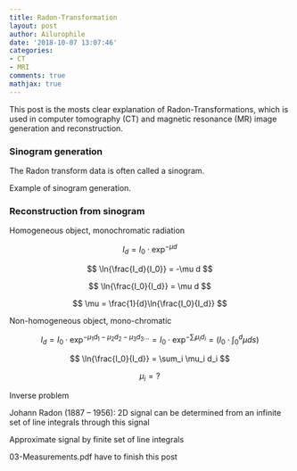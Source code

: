 ```yaml
---
title: Radon-Transformation
layout: post
author: Ailurophile
date: '2018-10-07 13:07:46'
categories:
- CT
- MRI
comments: true
mathjax: true
---
```


This post is the mosts clear explanation of Radon-Transformations, which is used in computer tomography (CT) and magnetic resonance (MR) image generation and reconstruction.
<!--more-->

### Sinogram generation

The Radon transform data is often called a sinogram.

Example of sinogram generation.


### Reconstruction from sinogram

Homogeneous object, monochromatic radiation 

$$ I_d = I_0 \cdot \exp^{-\mu d} $$

$$ \ln{\frac{I_d}{I_0}} = -\mu d $$

$$ \ln{\frac{I_0}{I_d}} = \mu d $$

$$ \mu = \frac{1}{d}\ln{\frac{I_0}{I_d}} $$

Non-homogeneous object, mono-chromatic

$$ I_d = I_0 \cdot \exp^{-\mu_1 d_1-\mu_2 d_2-\mu_3 d_3 \dots} = I_0 \cdot \exp^{-\sum_i \mu_i d_i} = ( I_0 \cdot \int_0^d \mu ds ) $$

$$ \ln{\frac{I_0}{I_d}} = \sum_i \mu_i d_i $$

$$ \mu_i = ? $$

Inverse problem

Johann Radon (1887 – 1956): 2D signal can be determined from an infinite set of line integrals through this signal

Approximate signal by finite set of line integrals

03-Measurements.pdf
have to finish this post